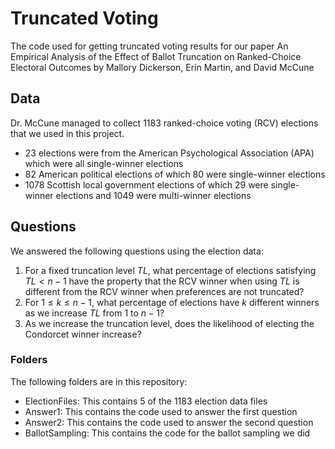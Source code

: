 # Truncated Voting
The code used for getting truncated voting results for our paper An Empirical Analysis of the Effect of Ballot Truncation on Ranked-Choice Electoral Outcomes by Mallory Dickerson, Erin Martin, and David McCune

## Data

Dr. McCune managed to collect 1183 ranked-choice voting (RCV) elections that we used in this project.  
* 23 elections were from the American Psychological Association (APA) which were all single-winner elections
* 82 American political elections of which 80 were single-winner elections
* 1078 Scottish local government elections of which 29 were single-winner elections and 1049 were multi-winner elections

## Questions

We answered the following questions using the election data:
1. For a fixed truncation level $TL$, what percentage of elections satisfying $TL < n-1$ have the property that the RCV winner when using $TL$ is different from the RCV winner when preferences are not truncated?
2. For $1 \leq k \leq n-1$, what percentage of elections have $k$ different winners as we increase $TL$ from $1$ to $n-1$?
3. As we increase the truncation level, does the likelihood of electing the Condorcet winner increase?

### Folders

The following folders are in this repository:
* ElectionFiles:  This contains 5 of the 1183 election data files
* Answer1:  This contains the code used to answer the first question
* Answer2:  This contains the code used to answer the second question
* BallotSampling:  This contains the code for the ballot sampling we did

